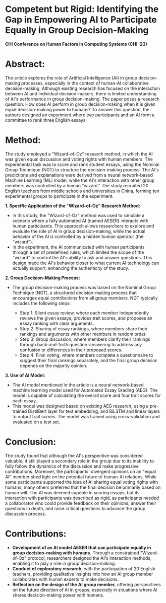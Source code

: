 # Competent but Rigid: Identifying the Gap in Empowering AI to Participate Equally in Group Decision-Making

**CHI Conference on Human Factors in Computing Systems (CHI '23)**

# Abstract:

The article explores the role of Artificial Intelligence (AI) in group decision-making processes, especially in the context of human-AI collaborative decision-making. Although existing research has focused on the interaction between AI and individual decision-makers, there is limited understanding of AI's performance in group decision-making. The paper poses a research question: How does AI perform in group decision-making when it is given equal decision-making power to humans? To answer this question, the authors designed an experiment where two participants and an AI form a committee to rank three English essays.

# Method:

The study employed a "Wizard-of-Oz" research method, in which the AI was given equal discussion and voting rights with human members. The experimental task was to score and rank student essays, using the Nominal Group Technique (NGT) to structure the decision-making process. The AI's predictions and explanations were derived from a neural network-based Machine Learning (ML) model, while the AI's interaction with other group members was controlled by a human "wizard." The study recruited 20 English teachers from middle schools and universities in China, forming ten experimental groups to participate in the experiment.

**1\. Specific Application of the "Wizard-of-Oz" Research Method:**

- In this study, the "Wizard-of-Oz" method was used to simulate a scenario where a fully automated AI (named AESER) interacts with human participants. This approach allows researchers to explore and evaluate the role of AI in group decision-making, while the actual behavior of the AI is controlled by a hidden human operator (the "wizard").
- In the experiment, the AI communicated with human participants through a set of predefined rules, which limited the scope of the "wizard" to control the AI's ability to ask and answer questions. This design made the AI's behavior closer to what current AI technology can actually support, enhancing the authenticity of the study.

**2\. Group Decision-Making Process:**

- The group decision-making process was based on the Nominal Group Technique (NGT), a structured decision-making process that encourages equal contributions from all group members. NGT typically includes the following steps:
    
    - Step 1: Silent essay review, where each member independently reviews the given essays, provides trait scores, and proposes an essay ranking with clear arguments.
    - Step 2: Sharing of essay rankings, where members share their rankings and arguments with other members in random order.
    - Step 3: Group discussion, where members clarify their rankings through back-and-forth question-answering to address any confusion or differences in their proposed scores.
    - Step 4: Final voting, where members complete a questionnaire to suggest their final rankings separately, and the final group decision depends on the majority opinion.

**3\. Use of AI Model:**

- The AI model mentioned in the article is a neural network-based machine learning model used for Automated Essay Grading (AEG). The model is capable of calculating the overall score and four trait scores for each essay.
- This model was designed based on existing AEG research, using a pre-trained DistilBert layer for text embedding, and BiLSTM and linear layers to output trait scores. The model was trained using cross-validation and evaluated on a test set.

# Conclusion:

The study found that although the AI's perspective was considered valuable, it still played a secondary role in the group due to its inability to fully follow the dynamics of the discussion and make progressive contributions. Moreover, the participants' divergent opinions on an "equal AI" member shed light on the potential future of human-AI relations. While some participants supported the idea of AI sharing equal voting rights with humans, many others preferred that the final decision be primarily based on human will. The AI was deemed capable in scoring essays, but its interaction with participants was described as rigid, as participants needed a collaborator who could provide feedback on their opinions, answer their questions in depth, and raise critical questions to advance the group discussion process.

# Contributions:

- **Development of an AI model AESER that can participate equally in group decision-making with humans.** Through a constrained "Wizard-of-Oz" protocol, researchers designed the AI's interaction methods, enabling it to play a role in group decision-making.
- **Conduct of exploratory research,** with the participation of 20 English teachers, providing qualitative insights into how an AI group member collaborates with human experts to make decisions.
- **Reflection on the design of the AI group member,** offering perspectives on the future direction of AI in groups, especially in situations where AI shares decision-making power with humans.
